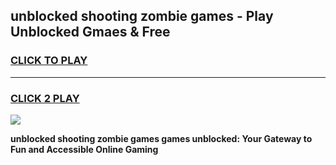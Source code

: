 
## unblocked shooting zombie games - Play Unblocked Gmaes & Free
<h3>
<a href="https://premium.freeplayer.one?title=unblocked_shooting_zombie_games&ref=19F">CLICK TO PLAY</a></h3>
<hr>

<h3>
<a href="https://premium.freeplayer.one?title=unblocked_shooting_zombie_games&ref=19F">CLICK 2 PLAY</a>
  
</h3>

<a href="https://premium.freeplayer.one?title=unblocked_shooting_zombie_games&ref=19F/"><img src="https://clearcache.store/games.png"></a>


**unblocked shooting zombie games games unblocked: Your Gateway to Fun and Accessible Online Gaming**
